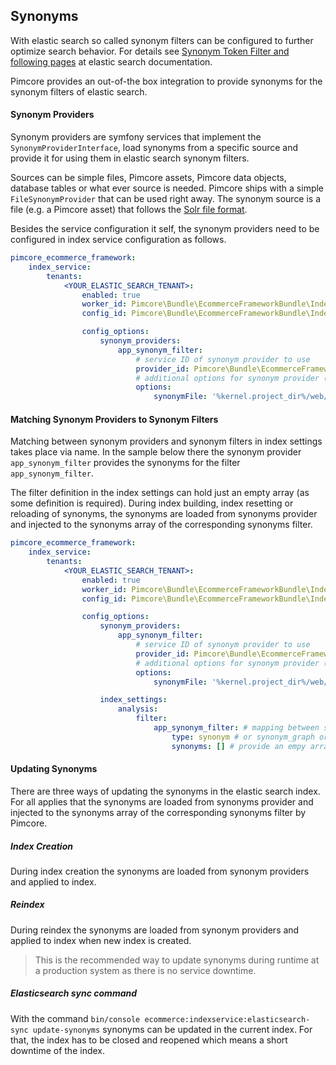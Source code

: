 ## Synonyms 
With elastic search so called synonym filters can be configured to further optimize search behavior. 
For details see [Synonym Token Filter and following pages](https://www.elastic.co/guide/en/elasticsearch/reference/6.8/analysis-synonym-tokenfilter.html)
at elastic search documentation. 

Pimcore provides an out-of-the box integration to provide synonyms for the synonym filters of elastic search. 


#### Synonym Providers
Synonym providers are symfony services that implement the `SynonymProviderInterface`, load synonyms 
from a specific source and provide it for using them in elastic search synonym filters. 

Sources can be simple files, Pimcore assets, Pimcore data objects, database tables or what ever source is
needed. 
Pimcore ships with a simple `FileSynonymProvider` that can be used right away. The synonym source is a file 
(e.g. a Pimcore asset) that follows the [Solr file format](https://www.elastic.co/guide/en/elasticsearch/reference/6.8/analysis-synonym-tokenfilter.html#_solr_synonyms).  

Besides the service configuration it self, the synonym providers need to be configured in index service 
configuration as follows. 

```yml
pimcore_ecommerce_framework:
    index_service:
        tenants:
            <YOUR_ELASTIC_SEARCH_TENANT>:
                enabled: true
                worker_id: Pimcore\Bundle\EcommerceFrameworkBundle\IndexService\Worker\ElasticSearch\DefaultElasticSearch6
                config_id: Pimcore\Bundle\EcommerceFrameworkBundle\IndexService\Config\ElasticSearch

                config_options:
                    synonym_providers:
                        app_synonym_filter:
                            # service ID of synonym provider to use
                            provider_id: Pimcore\Bundle\EcommerceFrameworkBundle\IndexService\SynonymProvider\FileSynonymProvider
                            # additional options for synonym provider (are applied to a child-service instance of given synonym provider
                            options:
                                synonymFile: '%kernel.project_dir%/web/var/assets/system/synonyms.txt'

```


#### Matching Synonym Providers to Synonym Filters
Matching between synonym providers and synonym filters in index settings takes place via name. In the sample below 
there the synonym provider `app_synonym_filter` provides the synonyms for the filter `app_synonym_filter`. 

The filter definition in the index settings can hold just an empty array (as some definition is required). During 
index building, index resetting or reloading of synonyms, the synonyms are loaded from synonyms provider and injected
to the synonyms array of the corresponding synonyms filter. 

```yml
pimcore_ecommerce_framework:
    index_service:
        tenants:
            <YOUR_ELASTIC_SEARCH_TENANT>:
                enabled: true
                worker_id: Pimcore\Bundle\EcommerceFrameworkBundle\IndexService\Worker\ElasticSearch\DefaultElasticSearch6
                config_id: Pimcore\Bundle\EcommerceFrameworkBundle\IndexService\Config\ElasticSearch

                config_options:
                    synonym_providers:
                        app_synonym_filter:
                            # service ID of synonym provider to use
                            provider_id: Pimcore\Bundle\EcommerceFrameworkBundle\IndexService\SynonymProvider\FileSynonymProvider
                            # additional options for synonym provider (are applied to a child-service instance of given synonym provider
                            options:
                                synonymFile: '%kernel.project_dir%/web/var/assets/system/synonyms.txt'

                    index_settings:
                        analysis:
                            filter:
                                app_synonym_filter: # mapping between synonym_provider and filter based on name
                                    type: synonym # or synonym_graph or any other ES type
                                    synonyms: [] # provide an empy array here, for ES6 [], for ES5[""] 

```

#### Updating Synonyms 
There are three ways of updating the synonyms in the elastic search index. For all applies that the synonyms are loaded 
from synonyms provider and injected to the synonyms array of the corresponding synonyms filter by Pimcore.

##### Index Creation
During index creation the synonyms are loaded from synonym providers and applied to index. 

##### Reindex
During reindex the synonyms are loaded from synonym providers and applied to index when new index is created. 
> This is the recommended way to update synonyms during runtime at a production system as there is no service downtime. 

##### Elasticsearch sync command
With the command `bin/console ecommerce:indexservice:elasticsearch-sync update-synonyms` 
synonyms can be updated in the current index. For that, the index has to be closed and reopened which means a short downtime
of the index. 
